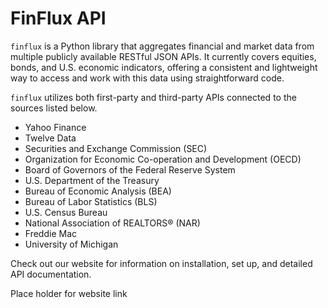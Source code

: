 <!--README.md files serve as the main landing page on this directory's github repository. It is the first thing that a viewer sees when he or she enters the github repo.

-->
# FinFlux API

`finflux` is a Python library that aggregates financial and market data from multiple publicly available RESTful JSON APIs. It currently covers equities, bonds, and U.S. economic indicators, offering a consistent and lightweight way to access and work with this data using straightforward code.

`finflux` utilizes both first-party and third-party APIs connected to the sources listed below.
- Yahoo Finance
- Twelve Data
- Securities and Exchange Commission (SEC)
- Organization for Economic Co-operation and Development (OECD)
- Board of Governors of the Federal Reserve System
- U.S. Department of the Treasury
- Bureau of Economic Analysis (BEA)
- Bureau of Labor Statistics (BLS)
- U.S. Census Bureau
- National Association of REALTORS® (NAR)
- Freddie Mac
- University of Michigan

Check out our website for information on installation, set up, and detailed API documentation.

Place holder for website link